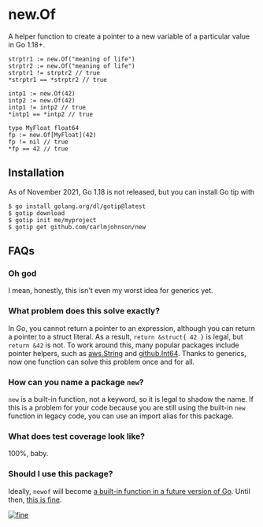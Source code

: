 # new.Of
A helper function to create a pointer to a new variable of a particular value in Go 1.18+.

```
strptr1 := new.Of("meaning of life")
strptr2 := new.Of("meaning of life")
strptr1 != strptr2 // true
*strptr1 == *strptr2 // true

intp1 := new.Of(42)
intp2 := new.Of(42)
intp1 != intp2 // true
*intp1 == *intp2 // true

type MyFloat float64
fp := new.Of[MyFloat](42)
fp != nil // true
*fp == 42 // true
```

## Installation

As of November 2021, Go 1.18 is not released, but you can install Go tip with

```
$ go install golang.org/dl/gotip@latest
$ gotip download
$ gotip init me/myproject
$ gotip get github.com/carlmjohnson/new
```

## FAQs

### Oh god

I mean, honestly, this isn't even my worst idea for generics yet.

### What problem does this solve exactly?

In Go, you cannot return a pointer to an expression, although you can return a pointer to a struct literal. As a result, `return &struct{ 42 }` is legal, but `return &42` is not. To work around this, many popular packages include pointer helpers, such as [aws.String](https://pkg.go.dev/github.com/aws/aws-sdk-go/aws#String) and [github.Int64](https://pkg.go.dev/github.com/google/go-github/v39/github#Int64). Thanks to generics, now one function can solve this problem once and for all.

### How can you name a package `new`?

`new` is a built-in function, not a keyword, so it is legal to shadow the name. If this is a problem for your code because you are still using the built-in `new` function in legacy code, you can use an import alias for this package.

### What does test coverage look like?

100%, baby.

### Should I use this package?

Ideally, `newof` will become [a built-in function in a future version of Go](https://github.com/golang/go/issues/45624#issuecomment-927391928). Until then, [this is fine](http://gunshowcomic.com/648).

[![fine](https://user-images.githubusercontent.com/222245/142966985-627d6095-313f-475f-ba98-fa37ef892cbe.png)](https://github.com/carlmjohnson/shitpic/)
